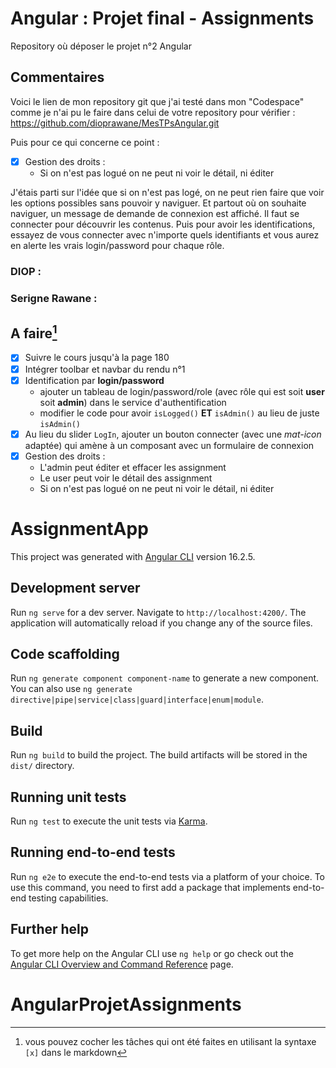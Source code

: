 # Angular : Projet final - Assignments
Repository où déposer le projet n°2 Angular

## Commentaires
Voici le lien de mon repository git que j'ai testé dans mon "Codespace" comme je n'ai pu le faire dans celui de votre repository pour vérifier :
https://github.com/dioprawane/MesTPsAngular.git

Puis pour ce qui concerne ce point : 
- [x] Gestion des droits :
  - Si on n'est pas logué on ne peut ni voir le détail, ni éditer
  
J'étais parti sur l'idée que si on n'est pas logé, on ne peut rien faire que voir les options possibles sans pouvoir y naviguer.
Et partout où on souhaite naviguer, un message de demande de connexion est affiché. Il faut se connecter pour découvrir les contenus.
Puis pour avoir les identifications, essayez de vous connecter avec n'importe quels identifiants et vous aurez en alerte les vrais login/password pour chaque rôle.

### DIOP :

### Serigne Rawane : 

## A faire[^3]
- [x] Suivre le cours jusqu'à la page 180
- [x] Intégrer toolbar et navbar du rendu n°1
- [x] Identification par **login/password**
  - ajouter un tableau de login/password/role (avec rôle qui est soit **user** soit **admin**) dans le service d'authentification
  - modifier le code pour avoir `isLogged()` **ET** `isAdmin()` au lieu de juste `isAdmin()`
- [x] Au lieu du slider `LogIn`, ajouter un bouton connecter (avec une *mat-icon* adaptée) qui amène à un composant avec un formulaire de connexion
- [x] Gestion des droits :
  - L'admin peut éditer et effacer les assignment
  - Le user peut voir le détail des assignment
  - Si on n'est pas logué on ne peut ni voir le détail, ni éditer


[^1]: à remplir
[^2]: à remplir
[^3]: vous pouvez cocher les tâches qui ont été faites en utilisant la syntaxe `[x]` dans le markdown

# AssignmentApp

This project was generated with [Angular CLI](https://github.com/angular/angular-cli) version 16.2.5.

## Development server

Run `ng serve` for a dev server. Navigate to `http://localhost:4200/`. The application will automatically reload if you change any of the source files.

## Code scaffolding

Run `ng generate component component-name` to generate a new component. You can also use `ng generate directive|pipe|service|class|guard|interface|enum|module`.

## Build

Run `ng build` to build the project. The build artifacts will be stored in the `dist/` directory.

## Running unit tests

Run `ng test` to execute the unit tests via [Karma](https://karma-runner.github.io).

## Running end-to-end tests

Run `ng e2e` to execute the end-to-end tests via a platform of your choice. To use this command, you need to first add a package that implements end-to-end testing capabilities.

## Further help

To get more help on the Angular CLI use `ng help` or go check out the [Angular CLI Overview and Command Reference](https://angular.io/cli) page.
# AngularProjetAssignments
